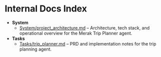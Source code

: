 
# Internal Docs Index

- **System**
  - [System/project_architecture.md](System/project_architecture.md) – Architecture, tech stack, and operational overview for the Merak Trip Planner agent.
- **Tasks**
  - [Tasks/trip_planner.md](Tasks/trip_planner.md) – PRD and implementation notes for the trip planning agent.
